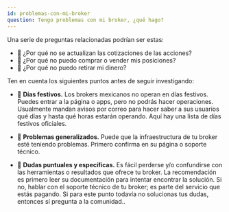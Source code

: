 ```yaml
---
id: problemas-con-mi-broker
question: Tengo problemas con mi broker, ¿qué hago?
---
```


Una serie de preguntas relacionadas podrían ser estas:

- 🤔 ¿Por qué no se actualizan las cotizaciones de las acciones?
- 🤔 ¿Por qué no puedo comprar o vender mis posiciones?
- 🤔 ¿Por qué no puedo retirar mi dinero?

Ten en cuenta los siguientes puntos antes de seguir investigando:

- 🔹 **Días festivos.** Los brokers mexicanos no operan en días festivos. Puedes entrar a la página o apps, pero no podrás hacer operaciones. Usualmente mandan avisos por correo para hacer saber a sus usuarios qué días y hasta qué horas estarán operando. Aquí hay una lista de días festivos oficiales.

- 🔹 **Problemas generalizados.** Puede que la infraestructura de tu broker esté teniendo problemas. Primero confirma en su página o soporte técnico.

- 🔹 **Dudas puntuales y específicas.** Es fácil perderse y/o confundirse con las herramientas o resultados que ofrece tu broker. La recomendación es primero leer su documentación para intentar encontrar la solución. Si no, hablar con el soporte técnico de tu broker; es parte del servicio que estás pagando. Si para este punto todavía no solucionas tus dudas, entonces sí pregunta a la comunidad..